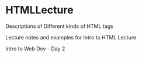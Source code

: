 # HTMLLecture
Descriptions of Different kinds of HTML tags

Lecture notes and examples for Intro to HTML Lecture

Intro to Web Dev - Day 2
